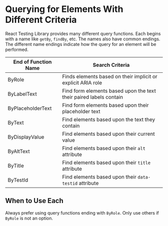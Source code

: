 # Querying for Elements With Different Criteria

React Testing Library provides many different query functions. Each begins with a name like `getBy`, `findBy`, etc. The names also have common endings. The different name endings indicate how the query for an element will be performed.

| End of Function Name | Search Criteria                                                    |
| -------------------- | ------------------------------------------------------------------ |
| ByRole               | Finds elements based on their implicit or explicit ARIA role       |
| ByLabelText          | Find form elements based upon the text their paired labels contain |
| ByPlaceholderText    | Find form elements based upon their placeholder text               |
| ByText               | Find elements based upon the text they contain                     |
| ByDisplayValue       | Find elements based upon their current value                       |
| ByAltText            | Find elements based upon their `alt` attribute                     |
| ByTitle              | Find elements based upon their `title` attribute                   |
| ByTestId             | Find elements based upon their `data-testid` attribute             |

## When to Use Each

Always prefer using query functions ending with `ByRole`. Only use others if `ByRole` is not an option.

